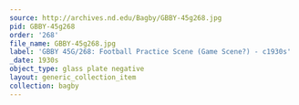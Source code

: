 ```yaml
---
source: http://archives.nd.edu/Bagby/GBBY-45g268.jpg
pid: GBBY-45g268
order: '268'
file_name: GBBY-45g268.jpg
label: 'GBBY 45G/268: Football Practice Scene (Game Scene?) - c1930s'
_date: 1930s
object_type: glass plate negative
layout: generic_collection_item
collection: bagby
---
```

